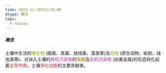 ```yaml
---
time: 2023-11-16T22:10:00
dtype: 概念
tags:
  - review
---
```

##### 概念
土壤中生活的<font color=#989b03>微生物</font> (细菌、真菌、放线菌、藻类等)及<font color=#989b03>动物</font> (原生动物、蚯蚓、线虫类等)，对进入土壤的<font color=#C32E94>有机污染物</font>的<font color=#b46d04>降解</font>及<font color=#C32E94>无机污染物</font> (如重金属)的形态转化起着<font color=#ed1c24>主导作用</font>，土壤<font color=#ed1c24>净化功能</font>的主要贡献者。
